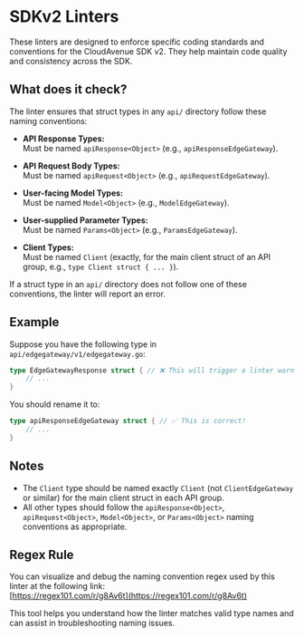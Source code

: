 # SDKv2 Linters

These linters are designed to enforce specific coding standards and conventions for the CloudAvenue SDK v2. They help maintain code quality and consistency across the SDK.

## What does it check?

The linter ensures that struct types in any `api/` directory follow these naming conventions:

- **API Response Types:**  
  Must be named `apiResponse<Object>` (e.g., `apiResponseEdgeGateway`).

- **API Request Body Types:**  
  Must be named `apiRequest<Object>` (e.g., `apiRequestEdgeGateway`).

- **User-facing Model Types:**  
  Must be named `Model<Object>` (e.g., `ModelEdgeGateway`).

- **User-supplied Parameter Types:**  
  Must be named `Params<Object>` (e.g., `ParamsEdgeGateway`).

- **Client Types:**  
  Must be named `Client` (exactly, for the main client struct of an API group, e.g., `type Client struct { ... }`).

If a struct type in an `api/` directory does not follow one of these conventions, the linter will report an error.

## Example

Suppose you have the following type in `api/edgegateway/v1/edgegateway.go`:

```go
type EdgeGatewayResponse struct { // ❌ This will trigger a linter warning!
    // ...
}
```

You should rename it to:

```go
type apiResponseEdgeGateway struct { // ✅ This is correct!
    // ...
}
```

## Notes

- The `Client` type should be named exactly `Client` (not `ClientEdgeGateway` or similar) for the main client struct in each API group.
- All other types should follow the `apiResponse<Object>`, `apiRequest<Object>`, `Model<Object>`, or `Params<Object>` naming conventions as appropriate.

## Regex Rule

You can visualize and debug the naming convention regex used by this linter at the following link:  
[https://regex101.com/r/g8Av6t](https://regex101.com/r/g8Av6t)

This tool helps you understand how the linter matches valid type names and can assist in troubleshooting naming issues.
